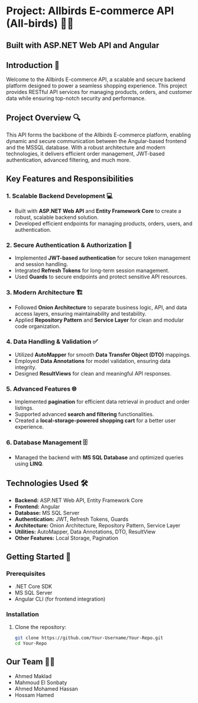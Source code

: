 # Project: Allbirds E-commerce API (All-birds) 🌟🛒  
## Built with ASP.NET Web API and Angular 

## Introduction 🌟  
Welcome to the Allbirds E-commerce API, a scalable and secure backend platform designed to power a seamless shopping experience. This project provides RESTful API services for managing products, orders, and customer data while ensuring top-notch security and performance.

## Project Overview 🔍  
This API forms the backbone of the Allbirds E-commerce platform, enabling dynamic and secure communication between the Angular-based frontend and the MSSQL database. With a robust architecture and modern technologies, it delivers efficient order management, JWT-based authentication, advanced filtering, and much more.

## Key Features and Responsibilities  

### 1. Scalable Backend Development 💻  
- Built with **ASP.NET Web API** and **Entity Framework Core** to create a robust, scalable backend solution.  
- Developed efficient endpoints for managing products, orders, users, and authentication.  

### 2. Secure Authentication & Authorization 🔐  
- Implemented **JWT-based authentication** for secure token management and session handling.  
- Integrated **Refresh Tokens** for long-term session management.  
- Used **Guards** to secure endpoints and protect sensitive API resources.  

### 3. Modern Architecture 🏗️  
- Followed **Onion Architecture** to separate business logic, API, and data access layers, ensuring maintainability and testability.  
- Applied **Repository Pattern** and **Service Layer** for clean and modular code organization.  

### 4. Data Handling & Validation ✅  
- Utilized **AutoMapper** for smooth **Data Transfer Object (DTO)** mappings.  
- Employed **Data Annotations** for model validation, ensuring data integrity.  
- Designed **ResultViews** for clean and meaningful API responses.  

### 5. Advanced Features 🌐  
- Implemented **pagination** for efficient data retrieval in product and order listings.  
- Supported advanced **search and filtering** functionalities.  
- Created a **local-storage-powered shopping cart** for a better user experience.  

### 6. Database Management 🗄️  
- Managed the backend with **MS SQL Database** and optimized queries using **LINQ**.  

## Technologies Used 🛠️  
- **Backend:** ASP.NET Web API, Entity Framework Core  
- **Frontend:** Angular  
- **Database:** MS SQL Server  
- **Authentication:** JWT, Refresh Tokens, Guards  
- **Architecture:** Onion Architecture, Repository Pattern, Service Layer  
- **Utilities:** AutoMapper, Data Annotations, DTO, ResultView  
- **Other Features:** Local Storage, Pagination  

## Getting Started 🚀  

### Prerequisites  
- .NET Core SDK  
- MS SQL Server  
- Angular CLI (for frontend integration)  

### Installation  
1. Clone the repository:  
   ```bash  
   git clone https://github.com/Your-Username/Your-Repo.git  
   cd Your-Repo
## Our Team 🙌💼
- Ahmed Maklad
- Mahmoud El Sonbaty
- Ahmed Mohamed Hassan
- Hossam Hamed

